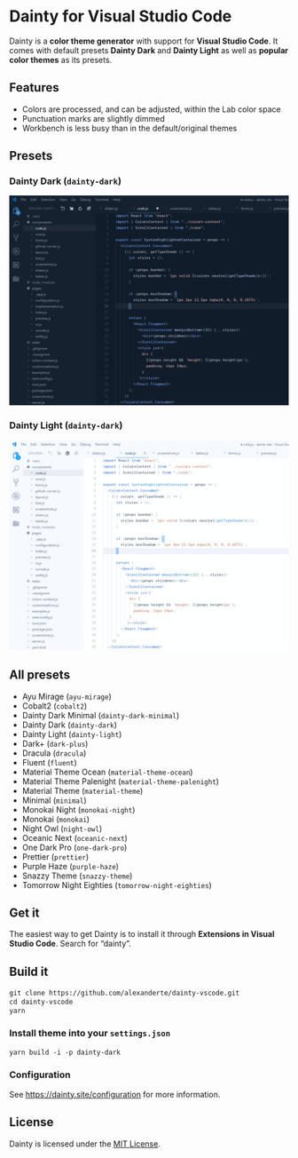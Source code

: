 # Dainty for Visual Studio Code

Dainty is a **color theme generator** with support for **Visual Studio Code**. It comes with default presets **Dainty Dark** and **Dainty Light** as well as **popular color themes** as its presets.

## Features

- Colors are processed, and can be adjusted, within the Lab color space
- Punctuation marks are slightly dimmed
- Workbench is less busy than in the default/original themes

## Presets

### Dainty Dark (`dainty-dark`)

![Dainty Dark](assets/vscode-dainty-dark.png)

### Dainty Light (`dainty-dark`)

![Dainty Light](assets/vscode-dainty-light.png)

## All presets

- Ayu Mirage (`ayu-mirage`)
- Cobalt2 (`cobalt2`)
- Dainty Dark Minimal (`dainty-dark-minimal`)
- Dainty Dark (`dainty-dark`)
- Dainty Light (`dainty-light`)
- Dark+ (`dark-plus`)
- Dracula (`dracula`)
- Fluent (`fluent`)
- Material Theme Ocean (`material-theme-ocean`)
- Material Theme Palenight (`material-theme-palenight`)
- Material Theme (`material-theme`)
- Minimal (`minimal`)
- Monokai Night (`monokai-night`)
- Monokai (`monokai`)
- Night Owl (`night-owl`)
- Oceanic Next (`oceanic-next`)
- One Dark Pro (`one-dark-pro`)
- Prettier (`prettier`)
- Purple Haze (`purple-haze`)
- Snazzy Theme (`snazzy-theme`)
- Tomorrow Night Eighties (`tomorrow-night-eighties`)

## Get it

The easiest way to get Dainty is to install it through **Extensions in Visual Studio Code**. Search for “dainty”.

## Build it

    git clone https://github.com/alexanderte/dainty-vscode.git
    cd dainty-vscode
    yarn

### Install theme into your `settings.json`

    yarn build -i -p dainty-dark

### Configuration

See https://dainty.site/configuration for more information.

## License

Dainty is licensed under the [MIT License](https://github.com/alexanderte/dainty-vscode/blob/master/license.md).
